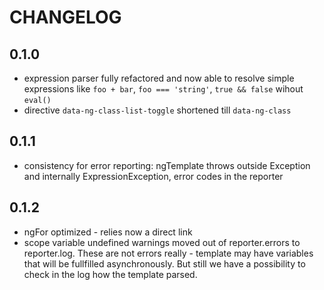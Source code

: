 # CHANGELOG

## 0.1.0
* expression parser fully refactored and now able to resolve simple expressions like `foo + bar`, `foo === 'string'`, `true && false` wihout `eval()`
* directive `data-ng-class-list-toggle` shortened till `data-ng-class`

## 0.1.1
* consistency for error reporting: ngTemplate throws outside Exception and internally ExpressionException, error codes in the reporter

## 0.1.2
* ngFor optimized - relies now a direct link
* scope variable undefined warnings moved out of reporter.errors to reporter.log. These are not errors really - template may have variables that will be fullfilled asynchronously. But still we have a possibility to check in the log how the template parsed.